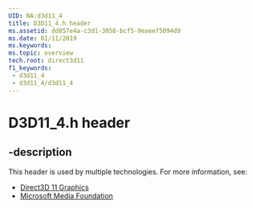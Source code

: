 ```yaml
---
UID: NA:d3d11_4
title: D3D11_4.h header
ms.assetid: dd857e4a-c3d1-3058-bcf5-9eaeef5094d9
ms.date: 01/11/2019
ms.keywords: 
ms.topic: overview
tech.root: direct3d11
f1_keywords:
 - d3d11_4
 - d3d11_4/d3d11_4
---
```


# D3D11_4.h header


## -description

This header is used by multiple technologies. For more information, see:

- [Direct3D 11 Graphics](../_direct3d11/index.md)
- [Microsoft Media Foundation](../_mf/index.md)

